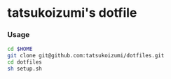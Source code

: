 # tatsukoizumi's dotfile

### Usage
```sh
cd $HOME
git clone git@github.com:tatsukoizumi/dotfiles.git
cd dotfiles
sh setup.sh
```